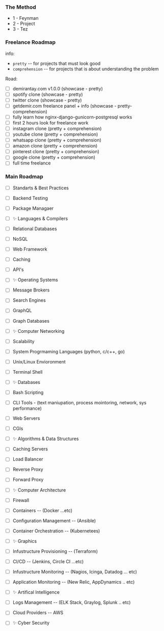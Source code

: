 ### The Method

- 1 - Feynman
- 2 - Project
- 3 - Tez

### Freelance Roadmap

info:
  - `pretty` -- for projects that must look good
  - `comprehension` -- for projects that is about understanding the problem


Road:
- [ ] demirantay.com v1.0.0  (showcase - pretty)
- [ ] spotify clone  (showcase - pretty)
- [ ] twitter clone  (showcase - pretty)
- [ ] getdemir.com freelance panel + info  (showcase - pretty- comprehension)
- [ ] fully learn how nginx-django-gunicorn-postgresql works
- [ ] first 2 hours look for freelance work
- [ ] instagram clone (pretty + comprehension)
- [ ] youtube clone  (pretty + comprehension) 
- [ ] whatsapp clone  (pretty + comprehension)
- [ ] amazon clone  (pretty + comprehension)
- [ ] pinterest clone  (pretty + comprehension)
- [ ] google clone  (pretty + comprehension)
- [ ] full time freelance

### Main Roadmap

- [ ] Standarts & Best Practices
- [ ] Backend Testing
- [ ] Package Managaer
- [ ] ✨ Languages & Compilers
- [ ] Relational Databases
- [ ] NoSQL
- [ ] Web Framework
- [ ] Caching
- [ ] API's
- [ ] ✨ Operating Systems
- [ ] Message Brokers
- [ ] Search Engines
- [ ] GraphQL
- [ ] Graph Databases
- [ ] ✨ Computer Networking
- [ ] Scalability
- [ ] System Progrmaming Languages (python, c/c++, go)
- [ ] Unix/Linux Envioronment
- [ ] Terminal Shell
- [ ] ✨ Databases
- [ ] Bash Scripting
- [ ] CLI Tools - (text maniupation, process mointoring, network, sys performance)
- [ ] Web Servers
- [ ] CGIs
- [ ] ✨ Algorithms & Data Structures
- [ ] Caching Servers
- [ ] Load Balancer
- [ ] Reverse Proxy
- [ ] Forward Proxy
- [ ] ✨ Computer Architecture
- [ ] Firewall
- [ ] Containers -- (Docker ...etc)
- [ ] Configuration Management -- (Ansible)
- [ ] Container Orchestration -- (Kubernetees)
- [ ] ✨ Graphics
- [ ] Infustructure Provisioning -- (Terraform)
- [ ] CI/CD -- (Jenkins, Circle CI ...etc)
- [ ] Infustructure Monitoring -- (Nagios, Icinga, Datadog ... etc)
- [ ] Application Monitoring -- (New Relic, AppDynamics .. etc)
- [ ] ✨ Artifical Intelligence
- [ ] Logs Management -- (ELK Stack, Graylog, Splunk .. etc)
- [ ] Cloud Providers -- AWS
- [ ] ✨ Cyber Security

